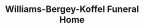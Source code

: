 ---
title: "Williams-Bergey-Koffel Funeral Home"
url: /telford/williams-bergey-koffel-funeral-home/
shop: Bestattungen
---